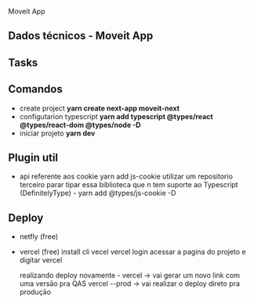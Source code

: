 Moveit App
## Dados técnicos - Moveit App

## Tasks
## Comandos
- create project
    **yarn create next-app moveit-next**
- configutarion typescript
    **yarn add typescript @types/react @types/react-dom @types/node -D**
- iniciar projeto
    **yarn dev**
## Plugin util
- api referente aos cookie
    yarn add js-cookie
    utilizar um repositorio terceiro parar tipar essa biblioteca que n tem suporte ao Typescript (DefinitelyType) - yarn add @types/js-cookie -D

## Deploy
- netfly (free)
- vercel (free)
    install cli vecel
    vercel login
    acessar a pagina do projeto e digitar vercel

    realizando deploy novamente - 
    vercel -> vai gerar um novo link com uma versāo pra QAS
    vercel --prod -> vai realizar o deploy direto pra produçāo